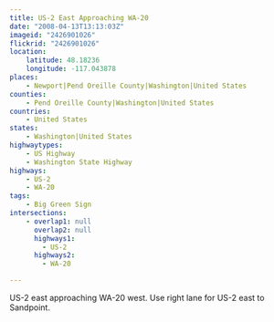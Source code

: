 ```yaml
---
title: US-2 East Approaching WA-20
date: "2008-04-13T13:13:03Z"
imageid: "2426901026"
flickrid: "2426901026"
location:
    latitude: 48.18236
    longitude: -117.043878
places:
    - Newport|Pend Oreille County|Washington|United States
counties:
    - Pend Oreille County|Washington|United States
countries:
    - United States
states:
    - Washington|United States
highwaytypes:
    - US Highway
    - Washington State Highway
highways:
    - US-2
    - WA-20
tags:
    - Big Green Sign
intersections:
    - overlap1: null
      overlap2: null
      highways1:
        - US-2
      highways2:
        - WA-20

---
```

US-2 east approaching WA-20 west.  Use right lane for US-2 east to Sandpoint.